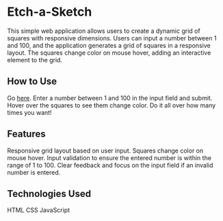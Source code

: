 # **Etch-a-Sketch**

This simple web application allows users to create a dynamic grid of squares with responsive dimensions. Users can input a number between 1 and 100, and the application generates a grid of squares in a responsive layout. The squares change color on mouse hover, adding an interactive element to the grid.

## **How to Use**

Go [here](https://endand.github.io/etch-a-sketch/).
Enter a number between 1 and 100 in the input field and submit.
Hover over the squares to see them change color.
Do it all over how many times you want!

## **Features**

Responsive grid layout based on user input.
Squares change color on mouse hover.
Input validation to ensure the entered number is within the range of 1 to 100.
Clear feedback and focus on the input field if an invalid number is entered.

## **Technologies Used**

HTML
CSS
JavaScript

